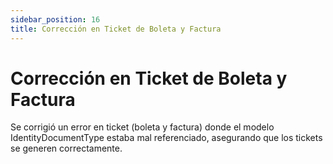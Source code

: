 ```yaml
---
sidebar_position: 16
title: Corrección en Ticket de Boleta y Factura
---
```


# Corrección en Ticket de Boleta y Factura

Se corrigió un error en ticket (boleta y factura) donde el modelo IdentityDocumentType estaba mal referenciado, asegurando que los tickets se generen correctamente.
